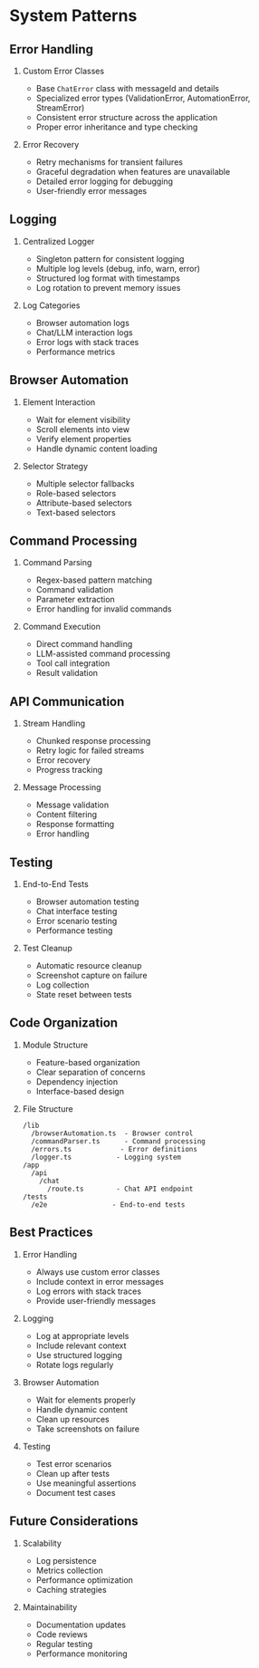 # System Patterns

## Error Handling
1. Custom Error Classes
   - Base `ChatError` class with messageId and details
   - Specialized error types (ValidationError, AutomationError, StreamError)
   - Consistent error structure across the application
   - Proper error inheritance and type checking

2. Error Recovery
   - Retry mechanisms for transient failures
   - Graceful degradation when features are unavailable
   - Detailed error logging for debugging
   - User-friendly error messages

## Logging
1. Centralized Logger
   - Singleton pattern for consistent logging
   - Multiple log levels (debug, info, warn, error)
   - Structured log format with timestamps
   - Log rotation to prevent memory issues

2. Log Categories
   - Browser automation logs
   - Chat/LLM interaction logs
   - Error logs with stack traces
   - Performance metrics

## Browser Automation
1. Element Interaction
   - Wait for element visibility
   - Scroll elements into view
   - Verify element properties
   - Handle dynamic content loading

2. Selector Strategy
   - Multiple selector fallbacks
   - Role-based selectors
   - Attribute-based selectors
   - Text-based selectors

## Command Processing
1. Command Parsing
   - Regex-based pattern matching
   - Command validation
   - Parameter extraction
   - Error handling for invalid commands

2. Command Execution
   - Direct command handling
   - LLM-assisted command processing
   - Tool call integration
   - Result validation

## API Communication
1. Stream Handling
   - Chunked response processing
   - Retry logic for failed streams
   - Error recovery
   - Progress tracking

2. Message Processing
   - Message validation
   - Content filtering
   - Response formatting
   - Error handling

## Testing
1. End-to-End Tests
   - Browser automation testing
   - Chat interface testing
   - Error scenario testing
   - Performance testing

2. Test Cleanup
   - Automatic resource cleanup
   - Screenshot capture on failure
   - Log collection
   - State reset between tests

## Code Organization
1. Module Structure
   - Feature-based organization
   - Clear separation of concerns
   - Dependency injection
   - Interface-based design

2. File Structure
   ```
   /lib
     /browserAutomation.ts  - Browser control
     /commandParser.ts      - Command processing
     /errors.ts            - Error definitions
     /logger.ts           - Logging system
   /app
     /api
       /chat
         /route.ts        - Chat API endpoint
   /tests
     /e2e                - End-to-end tests
   ```

## Best Practices
1. Error Handling
   - Always use custom error classes
   - Include context in error messages
   - Log errors with stack traces
   - Provide user-friendly messages

2. Logging
   - Log at appropriate levels
   - Include relevant context
   - Use structured logging
   - Rotate logs regularly

3. Browser Automation
   - Wait for elements properly
   - Handle dynamic content
   - Clean up resources
   - Take screenshots on failure

4. Testing
   - Test error scenarios
   - Clean up after tests
   - Use meaningful assertions
   - Document test cases

## Future Considerations
1. Scalability
   - Log persistence
   - Metrics collection
   - Performance optimization
   - Caching strategies

2. Maintainability
   - Documentation updates
   - Code reviews
   - Regular testing
   - Performance monitoring
